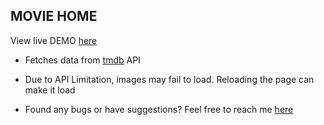 ## MOVIE HOME

View live DEMO <a href="https://moviehome.akhilkumar.ga/">here</a>

* Fetches data from <a href="https://www.themoviedb.org/">tmdb</a> API

* Due to API Limitation, images may fail to load. Reloading the page can make it load

* Found any bugs or have suggestions? Feel free to reach me <a href="https://akhilkumar.ga/">here</a>
